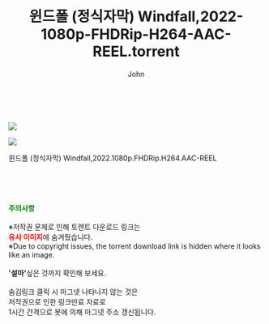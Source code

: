 ﻿---
layout: post
title:  "    윈드폴 (정식자막) Windfall,2022-1080p-FHDRip-H264-AAC-REEL.torrent"
author: John
categories: [ 영화 ]
tags: [  ]
image: https://torrentrj54.com/uploadfile/full/77129519d76f3e8a670f0ec752dece0ad0132c37.jpg"/></p><p><img src="https://torrentrj54.com/uploadfile/full/f006b9f0e30afa247c100575aadc27ae39a3fea1.jpg 
description: "    윈드폴 (정식자막) Windfall,2022-1080p-FHDRip-H264-AAC-REEL torrent 정보 공유"
toc: true
toc_sticky: true
---

<br>
<p><img src="https://torrentrj54.com/uploadfile/full/77129519d76f3e8a670f0ec752dece0ad0132c37.jpg"/></p><p><img src="https://torrentrj54.com/uploadfile/full/f006b9f0e30afa247c100575aadc27ae39a3fea1.jpg"/></p>
 윈드폴 (정식자막) Windfall,2022.1080p.FHDRip.H264.AAC-REEL  
    
<br><br><br>
<p data-ke-size="size16"><b><span style="color: green;">주의사항</span></b><br /><br />※저작권 문제로 인해 토렌트 다운로드 링크는<br /><b><span style="color: red;">유사 이미지</span></b>에 숨겨뒀습니다.<br />※Due to copyright issues, the torrent download link is hidden where it looks like an image.<br /><br /><b>'설마'</b>싶은 것까지 확인해 보세요.<br /><br />숨김링크 클릭 시 마그넷 나타나지 않는 것은<br />저작권으로 인한 링크만료 자료로<br />1시간 간격으로 봇에 의해 마그넷 주소 갱신됩니다.</p>
